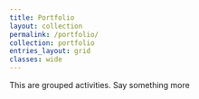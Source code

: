 ```yaml
---
title: Portfolio
layout: collection
permalink: /portfolio/
collection: portfolio
entries_layout: grid
classes: wide
---
```

This are grouped activities. Say something more
